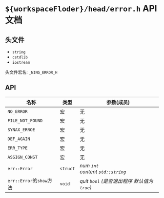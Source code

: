 # `${workspaceFloder}/head/error.h` API文档

## 头文件
- `string`
- `cstdlib`
- `iostream`

头文件宏名: `_NING_ERROR_H`

## API

| 名称 | 类型 | 参数(成员) |
| ---  | ---- | --------- |
| `NO_ERROR` | 宏 | 无 |
| `FILE_NOT_FOUND` | 宏 | 无 |
| `SYNAX_ERROE` | 宏 | 无 |
| `DEF_AGAIN` | 宏 | 无 |
| `ERR_TYPE` | 宏 | 无 |
| `ASSIGN_CONST` | 宏 | 无 |
| `err::Error` | `struct` | *num `int`*<br>*content `std::string`* |
| `err::Error`的`show`方法 | `void` | *quit `bool` (是否退出程序 默认值为`true`)* |